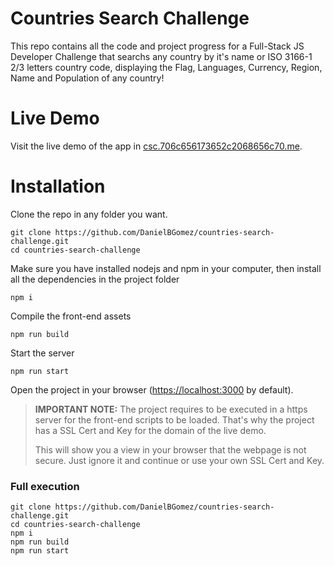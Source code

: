 # Countries Search Challenge
This repo contains all the code and project progress for a Full-Stack JS Developer Challenge that searchs any country by it's name or ISO 3166-1 2/3 letters country code, displaying the Flag, Languages, Currency, Region, Name and Population of any country!

# Live Demo
Visit the live demo of the app in [csc.706c656173652c2068656c70.me](csc.706c656173652c2068656c70.me).

# Installation
Clone the repo in any folder you want.
```
git clone https://github.com/DanielBGomez/countries-search-challenge.git
cd countries-search-challenge
```

Make sure you have installed nodejs and npm in your computer, then install all the dependencies in the project folder
```
npm i
```

Compile the front-end assets
```
npm run build
```

Start the server
```
npm run start
```

Open the project in your browser ([https://localhost:3000](https://localhost:3000) by default).

> **IMPORTANT NOTE:** The project requires to be executed in a https server for the front-end scripts to be loaded. That's why the project has a SSL Cert and Key for the domain of the live demo.
>
> This will show you a view in your browser that the webpage is not secure. Just ignore it and continue or use your own SSL Cert and Key.

### Full execution
```
git clone https://github.com/DanielBGomez/countries-search-challenge.git
cd countries-search-challenge
npm i
npm run build
npm run start
```
